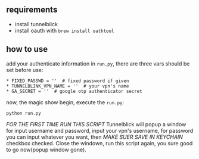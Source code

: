 ## requirements

- install tunnelblick
- install oauth with `brew install oathtool`


## how to use

add your authenticate information in `run.py`, there are three vars should be
set before use:

	* FIXED_PASSWD = ''  # fixed password if given
	* TUNNELBLINK_VPN_NAME = ''  # your vpn's name
	* GA_SECRET = ''  # google otp authenticator secret

now, the magic show begin, execute the `run.py`:

	python run.py

*FOR THE FIRST TIME RUN THIS SCRIPT* Tunnelblick will popup a window for input username and password,
input your vpn's username, for password you can input whatever you want, then
*MAKE SUER SAVE IN KEYCHAIN* checkbox checked. Close the windown, run this script again,
you sure good to go now(popup window gone).
